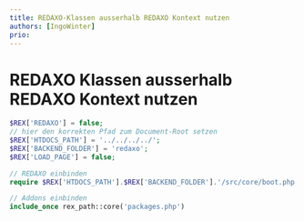 ```yaml
---
title: REDAXO-Klassen ausserhalb REDAXO Kontext nutzen
authors: [IngoWinter]
prio:
---
```


# REDAXO Klassen ausserhalb REDAXO Kontext nutzen

```php
$REX['REDAXO'] = false;
// hier den korrekten Pfad zum Document-Root setzen
$REX['HTDOCS_PATH'] = '../../../../';
$REX['BACKEND_FOLDER'] = 'redaxo';
$REX['LOAD_PAGE'] = false;

// REDAXO einbinden
require $REX['HTDOCS_PATH'].$REX['BACKEND_FOLDER'].'/src/core/boot.php';

// Addons einbinden
include_once rex_path::core('packages.php')
```
